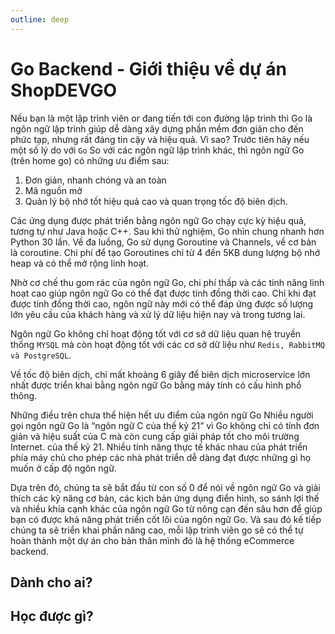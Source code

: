 ```yaml
---
outline: deep
---
```


# Go Backend - Giới thiệu về dự án ShopDEVGO

Nếu bạn là một lập trình viên or đang tiến tới con đường lập trình thì Go là ngôn ngữ lập trình giúp dễ dàng xây dựng phần mềm đơn giản cho đến phức tạp, nhưng rất đáng tin cậy và hiệu quả. Vì sao? Trước tiên hãy nếu một số lý do với `Go` So với các ngôn ngữ lập trình khác, thì ngôn ngữ Go (trên home go) có những ưu điểm sau:

1. Đơn giản, nhanh chóng và an toàn
2. Mã nguồn mở
3. Quản lý bộ nhớ tốt hiệu quả cao và quan trọng tốc độ biên dịch.

Các ứng dụng được phát triển bằng ngôn ngữ Go chạy cực kỳ hiệu quả, tương tự như Java hoặc C++. Sau khi thử nghiệm, Go nhìn chung nhanh hơn Python 30 lần. Về đa luồng, Go sử dụng Goroutine và Channels, về cơ bản là coroutine. Chi phí để tạo Goroutines chỉ từ 4 đến 5KB dung lượng bộ nhớ heap và có thể mở rộng linh hoạt.

Nhờ cơ chế thu gom rác của ngôn ngữ Go, chi phí thấp và các tính năng linh hoạt cao giúp ngôn ngữ Go có thể đạt được tính đồng thời cao. Chỉ khi đạt được tính đồng thời cao, ngôn ngữ này mới có thể đáp ứng được số lượng lớn yêu cầu của khách hàng và xử lý dữ liệu hiện nay và trong tương lai.

Ngôn ngữ Go không chỉ hoạt động tốt với cơ sở dữ liệu quan hệ truyền thống `MYSQL` mà còn hoạt động tốt với các cơ sở dữ liệu như `Redis, RabbitMQ và PostgreSQL`.

Về tốc độ biên dịch, chỉ mất khoảng 6 giây để biên dịch microservice lớn nhất được triển khai bằng ngôn ngữ Go bằng máy tính có cấu hình phổ thông.

Những điều trên chưa thể hiện hết ưu điểm của ngôn ngữ Go Nhiều người gọi ngôn ngữ Go là “ngôn ngữ C của thế kỷ 21” vì Go không chỉ có tính đơn giản và hiệu suất của C mà còn cung cấp giải pháp tốt cho môi trường Internet. của thế kỷ 21. Nhiều tính năng thực tế khác nhau của phát triển phía máy chủ cho phép các nhà phát triển dễ dàng đạt được những gì họ muốn ở cấp độ ngôn ngữ. 

Dựa trên đó, chúng ta sẽ bắt đầu từ con số 0 để nói về ngôn ngữ Go và giải thích các kỹ năng cơ bản, các kịch bản ứng dụng điển hình, so sánh lợi thế và nhiều khía cạnh khác của ngôn ngữ Go từ nông cạn đến sâu hơn để giúp bạn có được khả năng phát triển cốt lõi của ngôn ngữ Go.
Và sau đó kế tiếp chúng ta sẽ triển khai phần nâng cao, mỗi lập trình viên go sẽ có thể tự hoàn thành một dự án cho bản thân mình đó là hệ thống eCommerce backend.

## Dành cho ai?

## Học được gì?


